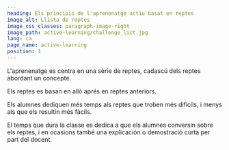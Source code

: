 ```yaml
---
heading: Els principis de l'aprenenatge actiu basat en reptes
image_alt: Llista de reptes
image_css_classes: paragraph-image-right
image_path: active-learning/challenge_list.jpg
lang: ca
page_name: active-learning
position: 1
---
```


L'aprenenatge es centra en una sèrie de reptes, cadascú dels reptes abordant un concepte.

Els reptes es basan en allò aprés en reptes anteriors.

Els alumnes dediquen més temps als reptes que troben més difícils, i menys als que els resultin més fàcils.

El temps que dura la classe es dedica a que els alumnes conversin sobre els reptes, i en ocasions també una explicación o demostració curta per part del docent.
